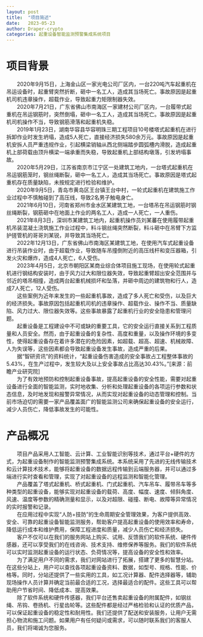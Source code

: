 ```yaml
---
layout: post
title:  "项目简述"
date:   2023-05-23
author: Draper-crypto
categories: 起重设备智能监测预警集成系统项目
---
```


# 项目背景
&emsp;&emsp;2020年9月15日，上海金山区一家光电公司厂区内，一台220吨汽车起重机在吊运设备时，起重臂突然折断，砸中一名工人，造成其当场死亡。事故原因是起重机司机违章操作，超载作业，导致起重力矩限制器失效。<br>
&emsp;&emsp;2020年7月21日，广东省佛山市南海区一家建材公司厂区内，一台履带式起重机在吊运钢筋时，突然倒塌，砸中一名工人，造成其当场死亡。事故原因是起重机司机操作不当，导致钢筋滑落和起重机失稳。<br>
&emsp;&emsp;2019年1月23日，湖南华容县华容明珠三期工程项目10号楼塔式起重机在进行拆卸作业时发生坍塌，造成5人死亡，直接经济损失580余万元。事故原因是起重机安拆人员严重违规作业，引起横梁销轴从西北侧端踏步圆弧槽内滑脱，造成起重机上部荷载由顶升横梁一端承重而失稳，导致起重机上部结构墩落，引发坍塌事故。<br>
&emsp;&emsp;2020年5月29日，江苏省南京市江宁区一处建筑工地内，一台塔式起重机在吊运钢筋笼时，钢丝绳断裂，砸中一名工人，造成其当场死亡。事故原因是塔式起重机存在质量缺陷，未按规定进行检验和维护。<br>
&emsp;&emsp;2020年9月5日，青岛市黄岛区王台镇王台中村，一轮式起重机在建筑施工作业过程中不慎触碰到了高压线，导致2名男子触电身亡。<br>
&emsp;&emsp;2021年6月10日，河南省郑州市金水区某建筑工地，一台塔吊在吊运钢筋时钢丝绳断裂，钢筋砸中在地面上作业的两名工人，造成一人死亡，一人重伤。<br>
&emsp;&emsp;2021年8月3日，深圳市某建筑工地内，起重机操作员刘某蕃在使用履带起重机吊装混凝土浇筑施工作业过程中，料斗钢丝绳突然断裂，料斗砸中在吊臂下方监护搓管机的哥哥刘某锐，并导致其当场死亡。<br>
&emsp;&emsp;2022年12月13日，广东省佛山市南海区某建筑工地，在使用汽车式起重设备进行吊装作业时，由于超载作业，导致随车吊撞倒附近的高压线杆和变压器箱，引发火灾和爆炸，造成4人死亡，6人受伤。<br>
&emsp;&emsp;2023年4月5日，北京市朝阳区某商业综合体项目施工现场，在使用轮式起重机进行钢结构安装时，由于风力过大和限位器失效，导致起重臂超出安全范围并与邻近的塔吊相撞，造成两台起重机械损坏和坠落，并砸中周边的建筑物和行人，造成7人死亡，12人受伤。<br>
&emsp;&emsp;这些案例为近年来发生的一些起重机事故，造成了多人死亡和受伤，以及巨大的经济损失。事故原因包括起重机司机的违章操作、超载作业、操作不当、质量缺陷、风力过大、限位器失效等。这些事故暴露了起重机行业的安全隐患和管理问题。<br>
&emsp;&emsp;起重设备是工程建设中不可或缺的重要工具，它的安全运行直接关系到工程质量和人员安全。然而，由于起重设备的复杂性、高度和重量，以及操作环境的多变性，使得起重设备存在着许多潜在的危险因素，如超载、超高、超速、机械故障、人为失误等，这些因素都会导致起重设备发生事故，造成严重的后果。<br>
&emsp;&emsp;据“智研资讯”的资料统计，“起重设备伤害造成的安全事故占工程整体事故的5.43%，在生产过程中，发生较大及以上安全事故占比高达30.43%。”[来源：前瞻产业研究院]<br>
&emsp;&emsp;为了有效地预防和控制起重设备事故，提高起重设备的安全性能，需要对起重设备进行全面的智能监测，实时地收集、分析和处理起重设备的各项运行参数和状态信息，及时地发现和报警异常情况，从而实现对起重设备的动态管理和控制。当前市场迫切的需要一家产品覆盖面广的智能监测公司来确保起重设备的安全运行，减少人员伤亡，降低事故发生的可能性。<br>

# 产品概况
&emsp;&emsp;项目产品采用人工智能、云计算、工业智能识别等技术，通过平台+硬件的方式，为起重设备制作的智能监测预警集成系统。本系统采用了先进的无线传输技术和云计算技术技术，能够将起重设备的数据远程传输到云端服务器，并可以通过多端进行实时查看和管理，实现了对起重设备的远程监测和智能化管理。<br>
&emsp;&emsp;产品覆盖了塔式起重机、桥式起重机、门式起重机、汽车吊车、履带吊车等多种类型的起重设备，能够实现对起重设备的载荷、高度、幅度、速度、倾斜角度、风速、温度等参数的精确测量和显示，以及对超限、碰撞、断电、故障等异常情况的实时报警和记录。<br>
&emsp;&emsp;在应用过程中实现“人防+技防”的生命周期安全管理效果，为客户提供高效、安全、可靠的起重设备智能监测服务，帮助客户提高起重设备的使用效率和寿命，降低运行成本和维护费用，保障工程进度和质量，减少人员伤亡和经济损失。<br>
&emsp;&emsp;客户不仅可以在我们的服务网站上购买、试用、反馈我们的软件系统、硬件传感器，还可以享受我们的在线咨询、技术支持、维修保养等服务。我们的软件系统可以实时监测起重设备的运行状态、负荷情况等，提高设备的安全性和效率。<br>
&emsp;&emsp;为了满足用户不同的需求，我们对网站进行了拓展，搭建了更多的智慧分站。在这些分站上，用户可以查找各项起重设备资料、数据，如型号、规格、性能、价格等。同时，分站还提供了一些实用的工具，如工况计算器、配件选择器等，辅助现场操作人员计算并确定当前最合适的工况，选择最适合的配件。这些工具可以帮助用户节省时间、降低成本、提高效果。<br>
&emsp;&emsp;除了软件系统和硬件传感器，我们平台还售卖起重设备的附属配件，如钢丝绳、吊钩、卷扬机、行星齿轮等。这些配件都是经过严格检验和认证的优质产品，可以保证起重设备的稳定性和耐用性。我们还提供了配送和安装服务，让用户无需担心物流和施工问题。如果用户有任何疑问或需求，可以随时联系我们的客服人员，我们将竭诚为您服务。<br>
